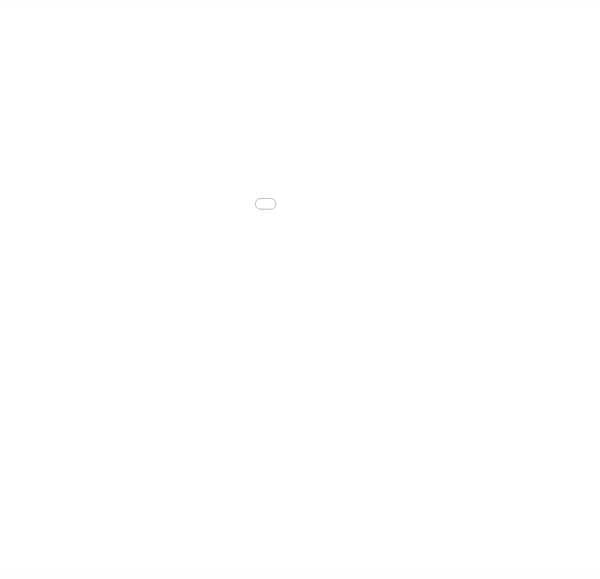 <iframe id="iframe" height=900px width=1960px style="margin:0 0 0 -500px;" frameborder=0 allowfullscreen="true" src="/template-demo">
 </iframe>
